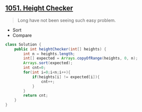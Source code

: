 ## [1051. Height Checker](https://leetcode.cn/problems/height-checker/)

> Long have not been seeing such easy problem.

- Sort
- Compare

```java
class Solution {
    public int heightChecker(int[] heights) {
        int n = heights.length;
        int[] expected = Arrays.copyOfRange(heights, 0, n);
        Arrays.sort(expected);
        int cnt=0;
        for(int i=0;i<n;i++){
            if(heights[i] != expected[i]){
                cnt++;
            }
        }
        return cnt;
    }
}
```

